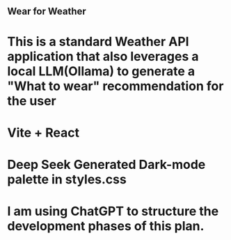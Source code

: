 ## Wear for Weather
# This is a standard Weather API application that also leverages a local LLM(Ollama) to generate a "What to wear" recommendation for the user

# Vite + React
# Deep Seek Generated Dark-mode palette in styles.css
# I am using ChatGPT to structure the development phases of this plan. 